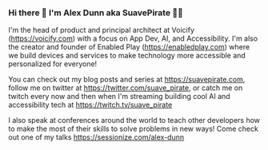 ### Hi there 👋 I'm Alex Dunn aka SuavePirate 🏴‍☠️ 

I'm the head of product and principal architect at Voicify (https://voicify.com) with a focus on App Dev, AI, and Accessibility. I'm also the creator and founder of Enabled Play (https://enabledplay.com) where we build devices and services to make technology more accessible and personalized for everyone!

You can check out my blog posts and series at https://suavepirate.com, follow me on twitter at https://twitter.com/suave_pirate, or catch me on twitch every now and then when I'm streaming building cool AI and accessibility tech at https://twitch.tv/suave_pirate


I also speak at conferences around the world to teach other developers how to make the most of their skills to solve problems in new ways!
Come check out one of my talks https://sessionize.com/alex-dunn

<!--
**SuavePirate/SuavePirate** is a ✨ _special_ ✨ repository because its `README.md` (this file) appears on your GitHub profile.

Here are some ideas to get you started:

- 🔭 I’m currently working on ...
- 🌱 I’m currently learning ...
- 👯 I’m looking to collaborate on ...
- 🤔 I’m looking for help with ...
- 💬 Ask me about ...
- 📫 How to reach me: ...
- 😄 Pronouns: ...
- ⚡ Fun fact: ...
-->
